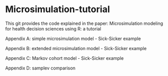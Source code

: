 # Microsimulation-tutorial
This git provides the code explained in the paper: Microsimulation modeling for health decision sciences using R: a tutorial 


Appendix A: simple microsimulation model - Sick-Sicker example

Appendix B: extended microsimulation model - Sick-Sicker example

Appendix C: Markov cohort model - Sick-Sicker example

Appendix D: samplev comparison
